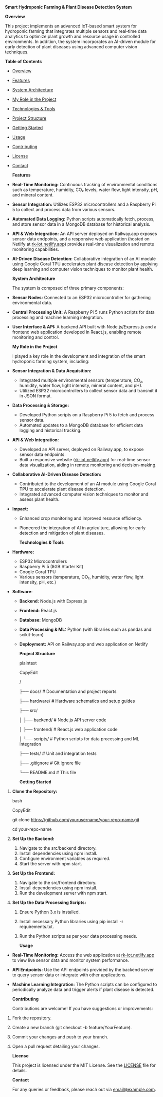 **Smart Hydroponic Farming & Plant Disease Detection System**

**Overview**

This project implements an advanced IoT-based smart system for hydroponic farming that integrates multiple sensors and real-time data analytics to optimize plant growth and resource usage in controlled environments. In addition, the system incorporates an AI-driven module for early detection of plant diseases using advanced computer vision techniques.

**Table of Contents**

- [Overview](#overview)
- [Features](#features)
- [System Architecture](#system-architecture)
- [My Role in the Project](#my-role-in-the-project)
- [Technologies & Tools](#technologies--tools)
- [Project Structure](#project-structure)
- [Getting Started](#getting-started)
- [Usage](#usage)
- [Contributing](#contributing)
- [License](#license)
- [Contact](#contact)

  **Features**

- **Real-Time Monitoring:**
  Continuous tracking of environmental conditions such as temperature, humidity, CO₂ levels, water flow, light intensity, pH, and mineral content.
- **Sensor Integration:**
  Utilizes ESP32 microcontrollers and a Raspberry Pi 5 to collect and process data from various sensors.
- **Automated Data Logging:**
  Python scripts automatically fetch, process, and store sensor data in a MongoDB database for historical analysis.
- **API & Web Integration:**
  An API server deployed on Railway.app exposes sensor data endpoints, and a responsive web application (hosted on Netlify at [rk-iot.netlify.app](https://rk-iot.netlify.app)) provides real-time visualization and remote monitoring capabilities.
- **AI-Driven Disease Detection:**
  Collaborative integration of an AI module using Google Coral TPU accelerates plant disease detection by applying deep learning and computer vision techniques to monitor plant health.

  **System Architecture**

  The system is composed of three primary components:

- **Sensor Nodes:**
  Connected to an ESP32 microcontroller for gathering environmental data.
- **Central Processing Unit:**
  A Raspberry Pi 5 runs Python scripts for data processing and machine learning integration.
- **User Interface & API:**
  A backend API built with Node.js/Express.js and a frontend web application developed in React.js, enabling remote monitoring and control.

  **My Role in the Project**

  I played a key role in the development and integration of the smart hydroponic farming system, including:

- **Sensor Integration & Data Acquisition:**
  - Integrated multiple environmental sensors (temperature, CO₂, humidity, water flow, light intensity, mineral content, and pH).
  - Utilized ESP32 microcontrollers to collect sensor data and transmit it in JSON format.
- **Data Processing & Storage:**
  - Developed Python scripts on a Raspberry Pi 5 to fetch and process sensor data.
  - Automated updates to a MongoDB database for efficient data logging and historical tracking.
- **API & Web Integration:**
  - Developed an API server, deployed on Railway.app, to expose sensor data endpoints.
  - Built a responsive website ([rk-iot.netlify.app](https://rk-iot.netlify.app)) for real-time sensor data visualization, aiding in remote monitoring and decision-making.
- **Collaborative AI-Driven Disease Detection:**
  - Contributed to the development of an AI module using Google Coral TPU to accelerate plant disease detection.
  - Integrated advanced computer vision techniques to monitor and assess plant health.
- **Impact:**
  - Enhanced crop monitoring and improved resource efficiency.
  - Pioneered the integration of AI in agriculture, allowing for early detection and mitigation of plant diseases.

    **Technologies & Tools**

- **Hardware:**
  - ESP32 Microcontrollers
  - Raspberry Pi 5 (8GB Starter Kit)
  - Google Coral TPU
  - Various sensors (temperature, CO₂, humidity, water flow, light intensity, pH, etc.)
- **Software:**
  - **Backend:** Node.js with Express.js
  - **Frontend:** React.js
  - **Database:** MongoDB
  - **Data Processing & ML:** Python (with libraries such as pandas and scikit-learn)
  - **Deployment:** API on Railway.app and web application on Netlify

    **Project Structure**

    plaintext

    CopyEdit

    /

    ├── docs/                # Documentation and project reports

    ├── hardware/            # Hardware schematics and setup guides

    ├── src/

    │   ├── backend/         # Node.js API server code

    │   ├── frontend/        # React.js web application code

    │   └── scripts/         # Python scripts for data processing and ML integration

    ├── tests/               # Unit and integration tests

    ├── .gitignore           # Git ignore file

    └── README.md            # This file

    **Getting Started**

1. **Clone the Repository:**

   bash

   CopyEdit

   git clone https://github.com/yourusername/your-repo-name.git

   cd your-repo-name

1. **Set Up the Backend:**
   1. Navigate to the src/backend directory.
   1. Install dependencies using npm install.
   1. Configure environment variables as required.
   1. Start the server with npm start.
1. **Set Up the Frontend:**
   1. Navigate to the src/frontend directory.
   1. Install dependencies using npm install.
   1. Run the development server with npm start.
1. **Set Up the Data Processing Scripts:**
   1. Ensure Python 3.x is installed.
   1. Install necessary Python libraries using pip install -r requirements.txt.
   1. Run the Python scripts as per your data processing needs.

      **Usage**

- **Real-Time Monitoring:**
  Access the web application at [rk-iot.netlify.app](https://rk-iot.netlify.app) to view live sensor data and monitor system performance.
- **API Endpoints:**
  Use the API endpoints provided by the backend server to query sensor data or integrate with other applications.
- **Machine Learning Integration:**
  The Python scripts can be configured to periodically analyze data and trigger alerts if plant disease is detected.

  **Contributing**

  Contributions are welcome! If you have suggestions or improvements:

1. Fork the repository.
1. Create a new branch (git checkout -b feature/YourFeature).
1. Commit your changes and push to your branch.
1. Open a pull request detailing your changes.

   **License**

   This project is licensed under the MIT License. See the [LICENSE](LICENSE) file for details.

   **Contact**

   For any queries or feedback, please reach out via email@example.com.
